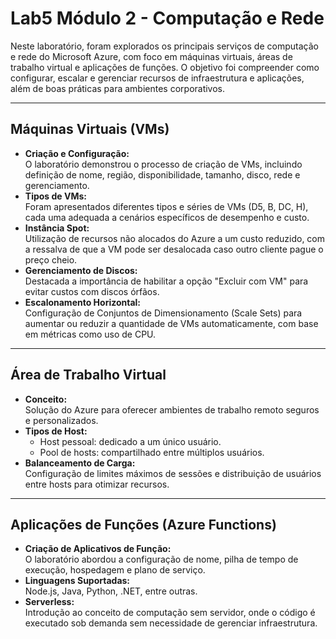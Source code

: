 # Lab5 Módulo 2 - Computação e Rede

Neste laboratório, foram explorados os principais serviços de computação e rede do Microsoft Azure, com foco em máquinas virtuais, áreas de trabalho virtual e aplicações de funções. O objetivo foi compreender como configurar, escalar e gerenciar recursos de infraestrutura e aplicações, além de boas práticas para ambientes corporativos.

---

## Máquinas Virtuais (VMs)

- **Criação e Configuração:**  
  O laboratório demonstrou o processo de criação de VMs, incluindo definição de nome, região, disponibilidade, tamanho, disco, rede e gerenciamento.
- **Tipos de VMs:**  
  Foram apresentados diferentes tipos e séries de VMs (D5, B, DC, H), cada uma adequada a cenários específicos de desempenho e custo.
- **Instância Spot:**  
  Utilização de recursos não alocados do Azure a um custo reduzido, com a ressalva de que a VM pode ser desalocada caso outro cliente pague o preço cheio.
- **Gerenciamento de Discos:**  
  Destacada a importância de habilitar a opção "Excluir com VM" para evitar custos com discos órfãos.
- **Escalonamento Horizontal:**  
  Configuração de Conjuntos de Dimensionamento (Scale Sets) para aumentar ou reduzir a quantidade de VMs automaticamente, com base em métricas como uso de CPU.

---

## Área de Trabalho Virtual

- **Conceito:**  
  Solução do Azure para oferecer ambientes de trabalho remoto seguros e personalizados.
- **Tipos de Host:**
  - Host pessoal: dedicado a um único usuário.
  - Pool de hosts: compartilhado entre múltiplos usuários.
- **Balanceamento de Carga:**  
  Configuração de limites máximos de sessões e distribuição de usuários entre hosts para otimizar recursos.

---

## Aplicações de Funções (Azure Functions)

- **Criação de Aplicativos de Função:**  
  O laboratório abordou a configuração de nome, pilha de tempo de execução, hospedagem e plano de serviço.
- **Linguagens Suportadas:**  
  Node.js, Java, Python, .NET, entre outras.
- **Serverless:**  
  Introdução ao conceito de computação sem servidor, onde o código é executado sob demanda sem necessidade de gerenciar infraestrutura.
